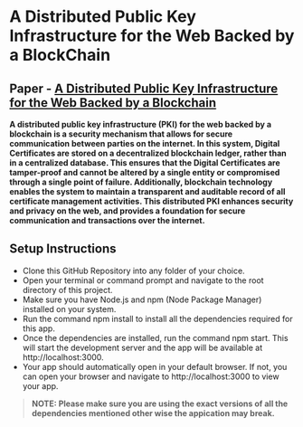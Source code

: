 # A Distributed Public Key Infrastructure for the Web Backed by a BlockChain

## Paper - <a  href="https://hrishubh.github.io/Downloads/A%20Distributed%20Public%20Key%20Infrastructure%20for%20the%20Web%20Backed%20by%20a%20BlockChain.pdf" download="A Distributed Public Key Infrastructure for the Web Backed by a Blockchain">A Distributed Public Key Infrastructure for the Web Backed by a Blockchain</a>

<b>A distributed public key infrastructure (PKI) for the web backed by a blockchain is a security mechanism that allows for secure communication between parties on the internet. In this system, Digital Certificates are stored on a decentralized blockchain ledger, rather than in a centralized database. This ensures that the Digital Certificates are tamper-proof and cannot be altered by a single entity or compromised through a single point of failure. Additionally, blockchain technology enables the system to maintain a transparent and auditable record of all certificate management activities. This distributed PKI enhances security and privacy on the web, and provides a foundation for secure communication and transactions over the internet.</b>

## Setup Instructions

* Clone this GitHub Repository into any folder of your choice.
* Open your terminal or command prompt and navigate to the root directory of this project.
* Make sure you have Node.js and npm (Node Package Manager) installed on your system.
* Run the command npm install to install all the dependencies required for this app.
* Once the dependencies are installed, run the command npm start. This will start the development server and the app will be available at http://localhost:3000.
* Your app should automatically open in your default browser. If not, you can open your browser and navigate to http://localhost:3000 to view your app.


> __NOTE: Please make sure you are using the exact versions of all the dependencies mentioned other wise the appication may break.__


